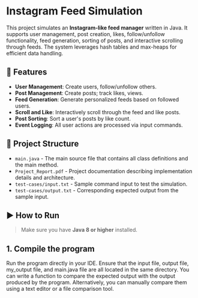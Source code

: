 # Instagram Feed Simulation

This project simulates an **Instagram-like feed manager** written in Java. It supports user management, post creation, likes, follow/unfollow functionality, feed generation, sorting of posts, and interactive scrolling through feeds. The system leverages hash tables and max-heaps for efficient data handling.

## 📌 Features

- **User Management**: Create users, follow/unfollow others.
- **Post Management**: Create posts; track likes, views.
- **Feed Generation**: Generate personalized feeds based on followed users.
- **Scroll and Like**: Interactively scroll through the feed and like posts.
- **Post Sorting**: Sort a user's posts by like count.
- **Event Logging**: All user actions are processed via input commands.

## 📁 Project Structure

- `main.java` - The main source file that contains all class definitions and the main method.
- `Project_Report.pdf` - Project documentation describing implementation details and architecture.
- `test-cases/input.txt` - Sample command input to test the simulation.
- `test-cases/output.txt` - Corresponding expected output from the sample input.

## ▶️ How to Run

> Make sure you have **Java 8 or higher** installed.

## 1. Compile the program
Run the program directly in your IDE. Ensure that the input file, output file, my_output file, and main.java file are all located in the same directory. You can write a function to compare the expected output with the output produced by the program. Alternatively, you can manually compare them using a text editor or a file comparison tool.
